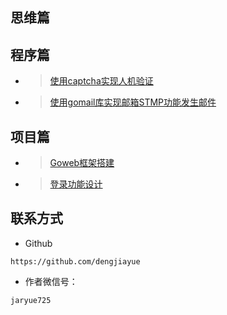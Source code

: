 ## 思维篇





## 程序篇

* >[使用captcha实现人机验证](/program/0524w1.md)
* >[使用gomail库实现邮箱STMP功能发生邮件](/program/SendEmailBySMTP.md)

## 项目篇

* >[Goweb框架搭建](/project/goweb.md)
* >[登录功能设计](/project/login.md)





## 联系方式

* Github

```text
https://github.com/dengjiayue
```

* 作者微信号：

```text
jaryue725
```